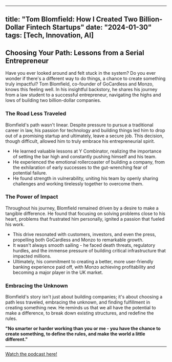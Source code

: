 
---
title: "Tom Blomfield: How I Created Two Billion-Dollar Fintech Startups"
date: "2024-01-30"
tags: [Tech, Innovation, AI]
---

## Choosing Your Path: Lessons from a Serial Entrepreneur

Have you ever looked around and felt stuck in the system? Do you ever wonder if there's a different way to do things, a chance to create something truly impactful? Tom Blomfield, co-founder of GoCardless and Monzo, knows this feeling well. In his insightful backstory, he shares his journey from a law student to a successful entrepreneur, navigating the highs and lows of building two billion-dollar companies.

### The Road Less Traveled

Blomfield's path wasn't linear. Despite pressure to pursue a traditional career in law, his passion for technology and building things led him to drop out of a promising startup and ultimately, leave a secure job. This decision, though difficult, allowed him to truly embrace his entrepreneurial spirit.

* He learned valuable lessons at Y Combinator, realizing the importance of setting the bar high and constantly pushing himself and his team.
* He experienced the emotional rollercoaster of building a company, from the exhilaration of early successes to the gut-wrenching fear of potential failure. 
* He found strength in vulnerability, uniting his team by openly sharing challenges and working tirelessly together to overcome them.

### The Power of Impact

Throughout his journey, Blomfield remained driven by a desire to make a tangible difference. He found that focusing on solving problems close to his heart, problems that frustrated him personally, ignited a passion that fueled his work.

* This drive resonated with customers, investors, and even the press, propelling both GoCardless and Monzo to remarkable growth. 
* It wasn't always smooth sailing - he faced death threats, regulatory hurdles, and the immense pressure of building critical infrastructure that impacted millions.
* Ultimately, his commitment to creating a better, more user-friendly banking experience paid off, with Monzo achieving profitability and becoming a major player in the UK market. 

###  Embracing the Unknown

Blomfield's story isn't just about building companies; it's about choosing a path less traveled, embracing the unknown, and finding fulfillment in creating something new. He reminds us that we all have the potential to make a difference, to break down existing structures, and redefine the rules.

**"No smarter or harder working than you or me - you have the chance to create something, to define the rules, and make the world a little different."**

---
        




<a href="https://youtube.com/watch?v=QKPgBAnbc10" target="_blank">Watch the podcast here!</a>
